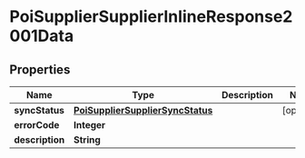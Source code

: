 # PoiSupplierSupplierInlineResponse2001Data

## Properties
Name | Type | Description | Notes
------------ | ------------- | ------------- | -------------
**syncStatus** | [**PoiSupplierSupplierSyncStatus**](PoiSupplierSupplierSyncStatus.md) |  |  [optional]
**errorCode** | **Integer** |  | 
**description** | **String** |  | 
